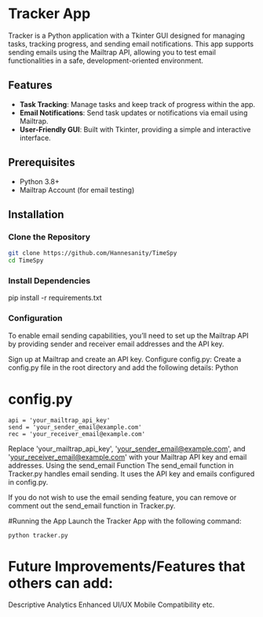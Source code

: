 # Tracker App

Tracker is a Python application with a Tkinter GUI designed for managing tasks, tracking progress, and sending email notifications. This app supports sending emails using the Mailtrap API, allowing you to test email functionalities in a safe, development-oriented environment.

## Features

- **Task Tracking**: Manage tasks and keep track of progress within the app.
- **Email Notifications**: Send task updates or notifications via email using Mailtrap.
- **User-Friendly GUI**: Built with Tkinter, providing a simple and interactive interface.

## Prerequisites

- Python 3.8+
- Mailtrap Account (for email testing)

## Installation

### Clone the Repository

```bash
git clone https://github.com/Hannesanity/TimeSpy
cd TimeSpy
```

### Install Dependencies

pip install -r requirements.txt

### Configuration

To enable email sending capabilities, you’ll need to set up the Mailtrap API by providing sender and receiver email addresses and the API key.

Sign up at Mailtrap and create an API key.
Configure config.py:
Create a config.py file in the root directory and add the following details:
Python

# config.py

```
api = 'your_mailtrap_api_key'
send = 'your_sender_email@example.com'
rec = 'your_receiver_email@example.com'
```

Replace 'your_mailtrap_api_key', 'your_sender_email@example.com', and 'your_receiver_email@example.com' with your Mailtrap API key and email addresses.
Using the send_email Function
The send_email function in Tracker.py handles email sending. It uses the API key and emails configured in config.py.

If you do not wish to use the email sending feature, you can remove or comment out the send_email function in Tracker.py.

#Running the App
Launch the Tracker App with the following command:

`python tracker.py`

# Future Improvements/Features that others can add:

Descriptive Analytics
Enhanced UI/UX
Mobile Compatibility
etc.
